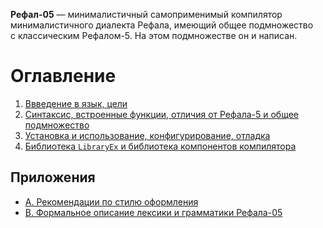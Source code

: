 **Рефал-05** — минималистичный самоприменимый компилятор минималистичного
диалекта Рефала, имеющий общее подмножество с классическим Рефалом-5.
На этом подмножестве он и написан.

Оглавление
==========
1. [Ввведение в язык, цели][1]
2. [Синтаксис, встроенные функции, отличия от Рефала-5 и общее подмножество][2]
3. [Установка и использование, конфигурирование, отладка][3]
4. [Библиотека `LibraryEx` и библиотека компонентов компилятора][4]


Приложения
----------
* [А. Рекомендации по стилю оформления][A]
* [B. Формальное описание лексики и грамматики Рефала-05][B]


[1]: 1-intro.md
[2]: 2-syntax.md
[3]: 3-install-and-usage.md
[4]: 4-libraryex-components.md
[A]: A-style-guide.md
[B]: B-syntax-grammar.md

